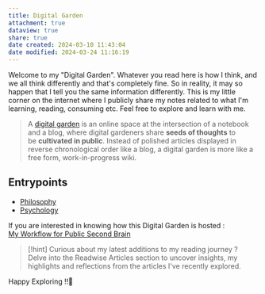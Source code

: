 ```yaml
---
title: Digital Garden
attachment: true
dataview: true
share: true
date created: 2024-03-10 11:43:04
date modified: 2024-03-24 11:16:19
---
```

Welcome to my "Digital Garden". Whatever you read here is how I think, and we all think differently and that's completely fine. So in reality, it may so happen that I tell you the same information differently. This is my little corner on the internet where I publicly share my notes related to what I'm learning, reading, consuming etc. Feel free to explore and learn with me.

> A [digital garden](https://maggieappleton.com/garden-history) is an online space at the intersection of a notebook and a blog, where digital gardeners share **seeds of thoughts** to be **cultivated in public**. Instead of polished articles displayed in reverse chronological order like a blog, a digital garden is more like a free form, work-in-progress wiki.
## Entrypoints

- [Philosophy](./Philosophy.md)
- [Psychology](./Psychology.md)

If you are interested in knowing how this Digital Garden is hosted :  
[My Workflow for Public Second Brain](./My%20Workflow%20for%20Public%20Second%20Brain.md)


> [!hint] 
> Curious about my latest additions to my reading journey ? Delve into the Readwise Articles section to uncover insights, my highlights and reflections from the articles I've recently explored. 

Happy Exploring !!🌟

